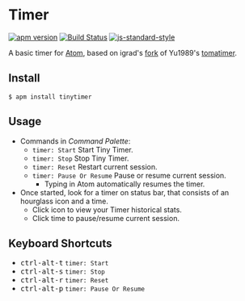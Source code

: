 # Timer
[![apm version](https://img.shields.io/apm/v/tinytimer.svg?style=flat-square)](https://atom.io/packages/tinytimer)
[![Build Status](https://travis-ci.org/igrad/atom-tomatimer.svg?branch=master)](https://travis-ci.org/igrad/atom-tomatimer)
[![js-standard-style](https://img.shields.io/badge/code%20style-standard-brightgreen.svg?style=flat-square)](http://standardjs.com/)

A basic timer for [Atom](https://atom.io), based on igrad's [fork](https://github.com/igrad/atom-tomatimer) of Yu1989's [tomatimer](https://github.com/Yu1989/atom-tomatimer).


## Install
```
$ apm install tinytimer
```

## Usage
- Commands in *Command Palette*:
  - `timer: Start` Start Tiny Timer.
  - `timer: Stop` Stop Tiny Timer.
  - `timer: Reset` Restart current session.
  - `timer: Pause Or Resume` Pause or resume current session.
    - Typing in Atom automatically resumes the timer.
- Once started, look for a timer on status bar, that consists of an hourglass icon and a time.
  - Click icon to view your Timer historical stats.
  - Click time to pause/resume current session.

## Keyboard Shortcuts
- <kbd>ctrl-alt-t</kbd> `timer: Start`
- <kbd>ctrl-alt-s</kbd> `timer: Stop`
- <kbd>ctrl-alt-r</kbd> `timer: Reset`
- <kbd>ctrl-alt-p</kbd> `timer: Pause Or Resume`
